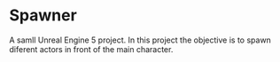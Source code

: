 # Spawner
A samll Unreal Engine 5 project. In this project the objective is to spawn diferent actors in front of the main character.
